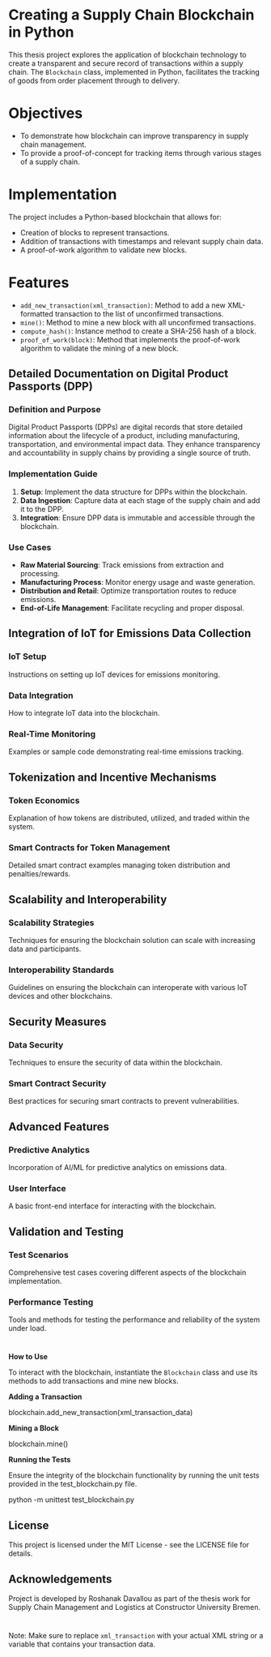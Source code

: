 # Creating a Supply Chain Blockchain in Python

This thesis project explores the application of blockchain technology to create a transparent and secure record of transactions within a supply chain. The `Blockchain` class, implemented in Python, facilitates the tracking of goods from order placement through to delivery.

# Objectives
- To demonstrate how blockchain can improve transparency in supply chain management.
- To provide a proof-of-concept for tracking items through various stages of a supply chain.

# Implementation
The project includes a Python-based blockchain that allows for:
- Creation of blocks to represent transactions.
- Addition of transactions with timestamps and relevant supply chain data.
- A proof-of-work algorithm to validate new blocks.
 

# Features
- `add_new_transaction(xml_transaction)`: Method to add a new XML-formatted transaction to the list of unconfirmed transactions.
- `mine()`: Method to mine a new block with all unconfirmed transactions.
- `compute_hash()`: Instance method to create a SHA-256 hash of a block.
- `proof_of_work(block)`: Method that implements the proof-of-work algorithm to validate the mining of a new block.


## Detailed Documentation on Digital Product Passports (DPP)

### Definition and Purpose
Digital Product Passports (DPPs) are digital records that store detailed information about the lifecycle of a product, including manufacturing, transportation, and environmental impact data. They enhance transparency and accountability in supply chains by providing a single source of truth.

### Implementation Guide
1. **Setup**: Implement the data structure for DPPs within the blockchain.
2. **Data Ingestion**: Capture data at each stage of the supply chain and add it to the DPP.
3. **Integration**: Ensure DPP data is immutable and accessible through the blockchain.

### Use Cases
- **Raw Material Sourcing**: Track emissions from extraction and processing.
- **Manufacturing Process**: Monitor energy usage and waste generation.
- **Distribution and Retail**: Optimize transportation routes to reduce emissions.
- **End-of-Life Management**: Facilitate recycling and proper disposal.

## Integration of IoT for Emissions Data Collection

### IoT Setup
Instructions on setting up IoT devices for emissions monitoring.

### Data Integration
How to integrate IoT data into the blockchain.

### Real-Time Monitoring
Examples or sample code demonstrating real-time emissions tracking.

## Tokenization and Incentive Mechanisms

### Token Economics
Explanation of how tokens are distributed, utilized, and traded within the system.

### Smart Contracts for Token Management
Detailed smart contract examples managing token distribution and penalties/rewards.

## Scalability and Interoperability

### Scalability Strategies
Techniques for ensuring the blockchain solution can scale with increasing data and participants.

### Interoperability Standards
Guidelines on ensuring the blockchain can interoperate with various IoT devices and other blockchains.

## Security Measures

### Data Security
Techniques to ensure the security of data within the blockchain.

### Smart Contract Security
Best practices for securing smart contracts to prevent vulnerabilities.

## Advanced Features

### Predictive Analytics
Incorporation of AI/ML for predictive analytics on emissions data.

### User Interface
A basic front-end interface for interacting with the blockchain.

## Validation and Testing

### Test Scenarios
Comprehensive test cases covering different aspects of the blockchain implementation.

### Performance Testing
Tools and methods for testing the performance and reliability of the system under load.
#

****How to Use****

To interact with the blockchain, instantiate the `Blockchain` class and use its methods to add transactions and mine new blocks.

****Adding a Transaction****

blockchain.add_new_transaction(xml_transaction_data)

****Mining a Block****

blockchain.mine()

****Running the Tests****

Ensure the integrity of the blockchain functionality by running the unit tests provided in the test_blockchain.py file.

python -m unittest test_blockchain.py



## License

This project is licensed under the MIT License - see the LICENSE file for details.

## Acknowledgements

Project is developed by Roshanak Davallou as part of the thesis work for Supply Chain Management and Logistics at Constructor University Bremen.

#

Note: Make sure to replace `xml_transaction` with your actual XML string or a variable that contains your transaction data.
